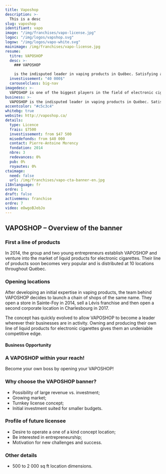 ```yaml
---
title: Vaposhop
description: >-
  This is a desc
slug: vaposhop
identifiant: vapo
image: "/img/franchises/vapo-license.jpg"
logoc: "/img/logos/vapshop.svg"
logow: "/img/logos/vapo-white.svg"
mainimage: /img/franchises/vapo-license.jpg
resume:
  titre: VAPOSHOP
  desc: >-
    ### VAPOSHOP 

    is the indisputed leader in vaping products in Québec. Satisfying a growing demand for an equally growing market, its extensive product inventory offers distinctive quality products to answer every consumer’s expectations, both for new as for experienced users.   
  investissement: "40 000$"
  carouselclass: big-nav 
imagedesc: >-
  VAPOSHOP is one of the biggest players in the field of electronic cigarette products in Quebec City. Above: the Charlesbourg branch
business: >-
  VAPOSHOP is the indisputed leader in vaping products in Québec. Satisfying a growing demand for an equally growing market, its extensive product inventory offers distinctive quality products to answer every consumer’s expectations, both for new as for experienced users.  
accentcolor: "#c5c3c4"
whitebg: true
website: http://vaposhop.ca/
details:
  type: Licence
  frais: $7500
  investissement: from $47 500 
  misedefonds: from $40 000
  contact: Pierre-Antoine Morency
  fondation: 2014
  nbre: 3
  redevances: 0%
  pub: 0%
  royautes: 0%
ctaimage: 
  need: false
  url: /img/franchises/vapo-cta-banner-en.jpg
i18nlanguage: fr
ordre: 1
draft: false
activemenu: franchise
ordre: 7
video: eOwgoBJebJo
---
```

## VAPOSHOP – Overview of the banner

### First a line of products 

In 2014, the group and two young entrepreneurs establish VAPOSHOP and venture into the market of liquid products for electronic cigarettes. Their line of products soon becomes very popular and is distributed at 10 locations throughout Québec. 

### Opening locations

After developing an initial expertise in vaping products, the team behind VAPOSHOP decides to launch a chain of shops of the same name. They open a store in Sainte-Foy in 2014, sell a Lévis franchise and then open a second corporate location in Charlesbourg in 2017.

The concept has quickly evolved to allow VAPOSHOP to become a leader wherever their businesses are in activity. Owning and producing their own line of liquid products for electronic cigarettes gives them an undeniable competitive edge.


#### Business Opportunity 

### A VAPOSHOP within your reach!

Become your own boss by opening your VAPOSHOP! 

### Why choose the VAPOSHOP banner?

- Possibility of large revenue vs. investment;
- Growing market;
- Turnkey license concept; 
- Initial investment suited for smaller budgets. 

### Profile of future licensee 

- Desire to operate a one of a kind concept location;
- Be interested in entrepreneurship;
- Motivation for new challenges and success. 

### Other details 

- 500 to 2 000 sq ft location dimensions.

 



